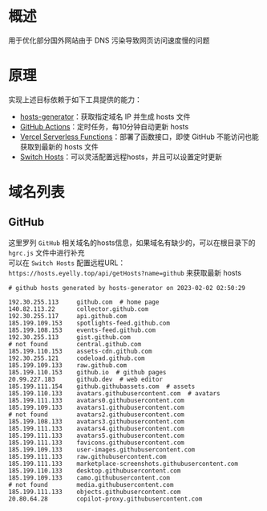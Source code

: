 
# 概述
用于优化部分国外网站由于 DNS 污染导致网页访问速度慢的问题
# 原理
实现上述目标依赖于如下工具提供的能力：
* [hosts-generator](https://github.com/eyelly-wu/hosts-generator)：获取指定域名 IP 并生成 hosts 文件
* [GitHub Actions](https://github.com/features/actions)：定时任务，每10分钟自动更新 hosts
* [Vercel Serverless Functions](https://vercel.com/docs/concepts/functions/serverless-functions)：部署了函数接口，即使 GitHub 不能访问也能获取到最新的 hosts 文件
* [Switch Hosts](https://swh.app/zh)：可以灵活配置远程hosts，并且可以设置定时更新

# 域名列表

## GitHub
这里罗列 `GitHub` 相关域名的hosts信息，如果域名有缺少的，可以在根目录下的 `hgrc.js` 文件中进行补充<br />可以在 `Switch Hosts` 配置远程URL：`https://hosts.eyelly.top/api/getHosts?name=github` 来获取最新 hosts
```text
# github hosts generated by hosts-generator on 2023-02-02 02:50:29

192.30.255.113     github.com  # home page
140.82.113.22      collector.github.com  
192.30.255.117     api.github.com  
185.199.109.153    spotlights-feed.github.com  
185.199.108.153    events-feed.github.com  
192.30.255.113     gist.github.com  
# not found        central.github.com  
185.199.110.153    assets-cdn.github.com  
192.30.255.121     codeload.github.com  
185.199.109.133    raw.github.com  
185.199.110.153    github.io  # github pages
20.99.227.183      github.dev  # web editor
185.199.111.154    github.githubassets.com  # assets
185.199.110.133    avatars.githubusercontent.com  # avatars
185.199.111.133    avatars0.githubusercontent.com  
185.199.109.133    avatars1.githubusercontent.com  
# not found        avatars2.githubusercontent.com  
185.199.108.133    avatars3.githubusercontent.com  
185.199.111.133    avatars4.githubusercontent.com  
185.199.111.133    avatars5.githubusercontent.com  
185.199.111.133    favicons.githubusercontent.com  
185.199.109.133    user-images.githubusercontent.com  
185.199.111.133    raw.githubusercontent.com  
185.199.111.133    marketplace-screenshots.githubusercontent.com  
185.199.110.133    desktop.githubusercontent.com  
185.199.109.133    camo.githubusercontent.com  
# not found        media.githubusercontent.com  
185.199.111.133    objects.githubusercontent.com  
20.80.64.28        copilot-proxy.githubusercontent.com  
```
